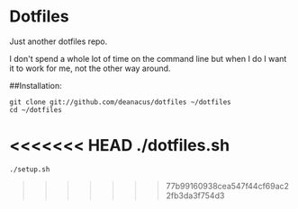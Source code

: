 # Dotfiles

Just another dotfiles repo.

I don't spend a whole lot of time on the command line but when I do I want it to work for me, not the other way around.

##Installation: 

	git clone git://github.com/deanacus/dotfiles ~/dotfiles
	cd ~/dotfiles
<<<<<<< HEAD
	./dotfiles.sh
=======
	./setup.sh
>>>>>>> 77b99160938cea547f44cf69ac22fb3da3f754d3
